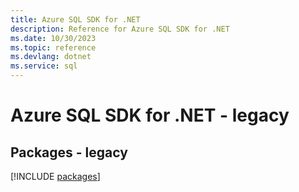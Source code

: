 ```yaml
---
title: Azure SQL SDK for .NET
description: Reference for Azure SQL SDK for .NET
ms.date: 10/30/2023
ms.topic: reference
ms.devlang: dotnet
ms.service: sql
---
```

# Azure SQL SDK for .NET - legacy
## Packages - legacy
[!INCLUDE [packages](sql-index.md)]